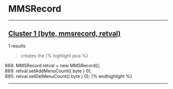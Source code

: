 # MMSRecord

***

## [Cluster 1 (byte, mmsrecord, retval)](./1)
1 results
> creates the 
{% highlight java %}
888. MMSRecord retval = new MMSRecord();
890. retval.setAddMenuCount(( byte ) 0);
891. retval.setDelMenuCount(( byte ) 0);
{% endhighlight %}

***

